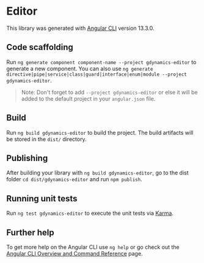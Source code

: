 # Editor

This library was generated with [Angular CLI](https://github.com/angular/angular-cli) version 13.3.0.

## Code scaffolding

Run `ng generate component component-name --project gdynamics-editor` to generate a new component. You can also use `ng generate directive|pipe|service|class|guard|interface|enum|module --project gdynamics-editor`.
> Note: Don't forget to add `--project gdynamics-editor` or else it will be added to the default project in your `angular.json` file. 

## Build

Run `ng build gdynamics-editor` to build the project. The build artifacts will be stored in the `dist/` directory.

## Publishing

After building your library with `ng build gdynamics-editor`, go to the dist folder `cd dist/gdynamics-editor` and run `npm publish`.

## Running unit tests

Run `ng test gdynamics-editor` to execute the unit tests via [Karma](https://karma-runner.github.io).

## Further help

To get more help on the Angular CLI use `ng help` or go check out the [Angular CLI Overview and Command Reference](https://angular.io/cli) page.
